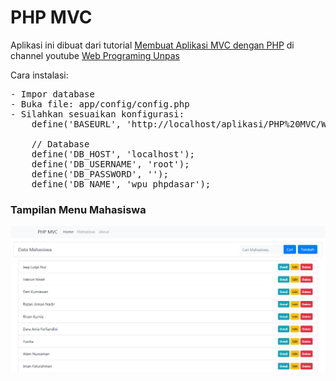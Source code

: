 # PHP MVC
Aplikasi ini dibuat dari tutorial [Membuat Aplikasi MVC dengan PHP](https://www.youtube.com/playlist?list=PLFIM0718LjIVEh_d-h5wAjsdv2W4SAtkx) di channel youtube [Web Programing Unpas](https://www.youtube.com/channel/UCkXmLjEr95LVtGuIm3l2dPg)

Cara instalasi:
<pre>
- Impor database
- Buka file: app/config/config.php
- Silahkan sesuaikan konfigurasi:
	define('BASEURL', 'http://localhost/aplikasi/PHP%20MVC/WPU/public');

	// Database
	define('DB_HOST', 'localhost');
	define('DB_USERNAME', 'root');
	define('DB_PASSWORD', '');
	define('DB_NAME', 'wpu_phpdasar');
</pre>

### Tampilan Menu Mahasiswa
<img src="Main.png" alt="Tampilan Menu Mahasiswa">